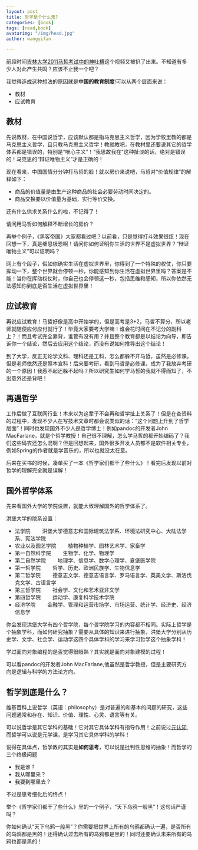```yaml
---
layout: post
title: 哲学是个什么鬼?
categories: [book]
tags: [read,book]
avatarimg: "/img/head.jpg"
author: wangyifan

---
```


前段时间[吉林大学2011马哲考试中的神吐槽](http://www.tudou.com/programs/view/ZKIHkd5cDaM)这个视频又被扒了出来。不知道有多少人对此产生共鸣？应该不止我一个吧？

我觉得造成这种想法的原因就是**中国的教育制度**!可以从两个层面来说：

- 教材
- 应试教育

## 教材

先说教材，在中国说哲学，应该默认都是指马克思主义哲学，因为学校里教的都是马克思主义哲学，且只教马克思主义哲学！教就教吧，在教材里还要说其它的哲学体系都是错误的，特别是“唯心主义”！“我思故我在”这种扯淡的话，绝对是错误的！马克思的“辩证唯物主义”才是正确的！

现在看来，中国国情分分钟打马哲的脸！就以房价来说吧，马哲对“价值规律”的解释如下：

- 商品的价值量是由生产这种商品的社会必要劳动时间决定的。
- 商品交换要以价值量为基础，实行等价交换。

还有什么供求关系什么的啦，不记得了！

请问用马哲如何解释不断增长的房价？

再举个例子，《黑客帝国》大家都看过吧？以前看，只是觉得打斗效果很炫！现在回想一下，真是细思极恐啊！请问你如何证明你生活的世界不是虚拟世界？“辩证唯物主义”可以证明吗？

网上有个段子，假如你确实生活在虚拟世界里，你得到了一个特殊的权仗，你只要挥动一下，整个世界就会停顿一秒，你能感知到你生活在虚拟世界里吗？答案是不能！当你在挥动权仗时，你自己也会停顿这一秒，包括思维和感知，所以你依然无法感知你到底是否生活在虚拟世界里！

## 应试教育

再说应试教育！马哲好像是高中开始学的，但是高考是3+2，马哲不算分，所以老师就随便应付应付就行了！毕竟大家要考大学嘛！谁会花时间在不记分的副科上？！而且考试完全靠背，谁管有没有用？并且整个教育都是以结论为向导，即告诉你一个结论，然后去应用这个结论，而没有说如何推导出这个结论！

到了大学，反正无论学文科、理科还是工科，怎么都躲不开马哲，虽然是必修课，但是老师依然还是照本宣科！后来要考研，看到马哲是必修课，成为了我放弃考研的一个原因！我惹不起还躲不起吗？所以研究生如何学马哲的我就不得而知了，不出意外还是背吧！

## 再遇哲学

工作后做了互联网行业！本来以为这辈子不会再和哲学扯上关系了！但是在查资料的过程中，发现不少人在写技术文章时都会说类似的话：“这个问题上升到了哲学层面”！同时也发现国外不少人是哲学博士！例如pandoc的开发者John MacFarlane，就是个哲学教授！自己很不理解，怎么学马哲的都开始编码了？我们这些码农还怎么混啊？但是回想起来，国外很多开发人员都不是软件相关专业，例如Spring的作者就是学音乐的，所以也就没太在意。

后来在买书的时候，凑单买了一本《哲学家们都干了些什么》！看完后发现以前对哲学的理解完全就是误解！

## 国外哲学体系

先来看国外大学的学院设置，就能大致理解国外的哲学体系了。

洪堡大学的院系设置：

- 法学院
　　洪堡大学德意志和国际建筑法学系、环境法研究中心、大陆法学系、宪法学院
- 农业以及园艺学院
　　植物种植学、园林艺术学、家畜学
- 第一自然科学院
　　生物学、化学、物理学
- 第二自然学院
　　地理学、信息学、数学心理学、夏堡医学院
- 第一哲学院
　　哲学、历史、欧洲民族学、生物信息学
- 第二哲学院
　　德意志文学、德意志语言学、罗马语言学、英美文学、斯洛伐克文学、古语言学
- 第三哲学院
　　社会学、文化和艺术亚非文学
- 第四哲学院
　　运动学、康复科学技术学院
- 经济学院
　　金融学、管理和运营市场学、市场运营、统计学、经济史、经济信息学

你会发现洪堡大学有四个哲学院，每个哲学院学习的内容都不相同。实际上哲学是个抽象学科，而如何研究抽象？需要从具体的知识来进行抽象，洪堡大学分别从历史学、文学、社会学、运动学这四个具体学科的学习来学习哲学这个抽象学科！

学过面向对象编程的是否觉得很眼熟？其实就是面向对象建模的过程！

可以看pandoc的开发者John MacFarlane,他虽然是哲学教授，但是主要研究方向是逻辑与科学的方法论方向。

## 哲学到底是什么？

维基百科上说哲学（英语：philosophy）是对普遍的和基本的问题的研究，这些问题通常和存在、知识、价值、理性、心灵、语言等有关。

可以说哲学是其它学科的基础！它对其它具体学科有指导作用！之前说过[元认知](http://www.ivaneye.com/2016/10/11/metaknowledge.html),而哲学可以说是元学课，是学习其它具体学科的学科！

说得在具体点，哲学教的其实是**如何思考**，可以说是批判性思维的抽象！而哲学的三个终极问题

- 我是谁？
- 我从哪里来？
- 我要到哪里去？

不过是思考细化后的终点！

举个《哲学家们都干了些什么》里的一个例子，“天下乌鸦一般黑”！这句话严谨吗？

你如何确认“天下乌鸦一般黑”？你需要把世界上所有的乌鸦都确认一遍，是否所有的乌鸦都是黑的！还得确认过去所有的乌鸦都是黑的！同时还要确认未来所有的乌鸦也都是黑的！
